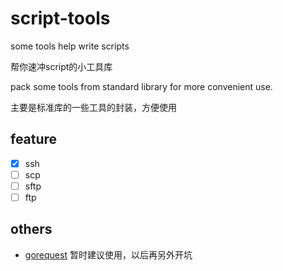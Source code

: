# script-tools
some tools help write scripts

帮你速冲script的小工具库

pack some tools from standard library for more convenient use.

主要是标准库的一些工具的封装，方便使用

## feature
- [x] ssh
- [ ] scp
- [ ] sftp
- [ ] ftp

## others

- [gorequest](https://github.com/parnurzeal/gorequest) 暂时建议使用，以后再另外开坑